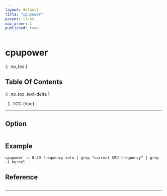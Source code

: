 ```yaml
---
layout: default
title: "cpupower"
parent: linux
nav_order: 1
published: true
---
```

# cpupower
{: .no_toc  }

## Table Of Contents
{: .no_toc .text-delta }

1. TOC
{:toc}

---
## Option

```

```

## Example
```
cpupower -c 0-39 frequency-info | grep "current CPU frequency" | grep  -i kernel
```
## Reference
```
```
---